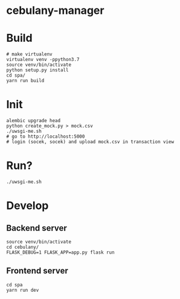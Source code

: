 # cebulany-manager

# Build

```
# make virtualenv
virtualenv venv -ppython3.7
source venv/bin/activate
python setup.py install
cd spa/
yarn run build
```

# Init 

```
alembic upgrade head
python create_mock.py > mock.csv
./uwsgi-me.sh
# go to http://localhost:5000
# login (socek, socek) and upload mock.csv in transaction view
```

# Run?

```
./uwsgi-me.sh
```

# Develop

## Backend server

```
source venv/bin/activate
cd cebulany/
FLASK_DEBUG=1 FLASK_APP=app.py flask run
```

## Frontend server

```
cd spa
yarn run dev
```
